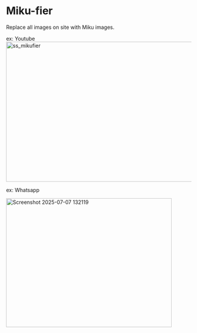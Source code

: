 # Miku-fier
<p>Replace all images on site with Miku images.</p>
ex: Youtube

<img width="959" alt="ss_mikufier" src="https://github.com/user-attachments/assets/d419d88b-a90d-4bbd-bf1a-3935ff1fb848" height="380"/>

ex: Whatsapp

<img width="450" alt="Screenshot 2025-07-07 132119" src="https://github.com/user-attachments/assets/2b49779b-19de-4c70-b447-34b4ade218eb" height="350"/>



